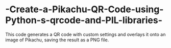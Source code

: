 # -Create-a-Pikachu-QR-Code-using-Python-s-qrcode-and-PIL-libraries-
This code generates a QR code with custom settings and overlays it onto an image of Pikachu, saving the result as a PNG file.
